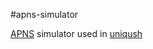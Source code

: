 #apns-simulator

[APNS](http://developer.apple.com/library/ios/#DOCUMENTATION/NetworkingInternet/Conceptual/RemoteNotificationsPG/CommunicatingWIthAPS/CommunicatingWIthAPS.html) simulator used in [uniqush](http://uniqush.org)

